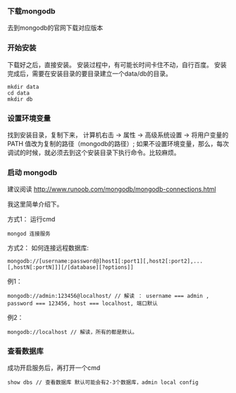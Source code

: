 ### 下载mongodb
去到mongodb的官网下载对应版本

### 开始安装
下载好之后，直接安装。
安装过程中，有可能长时间卡住不动，自行百度。
安装完成后，需要在安装目录的要目录建立一个data/db的目录。
```script
mkdir data
cd data
mkdir db
```

### 设置环境变量
找到安装目录，复制下来，
计算机右击 -> 属性 -> 高级系统设置 -> 将用户变量的 PATH 值改为复制的路径（mongodb的路径）;
如果不设置环境变量，那么，每次调试的时候，就必须去到这个安装目录下执行命令。比较麻烦。


### 启动 mongodb

建议阅读 http://www.runoob.com/mongodb/mongodb-connections.html

我这里简单介绍下。

方式1：
运行cmd
```script
mongod 连接服务
```

方式2：
如何连接远程数据库:
```
mongodb://[username:password@]host1[:port1][,host2[:port2],...[,hostN[:portN]]][/[database][?options]]
```
例1：

```script
mongodb://admin:123456@localhost/ // 解读 ： username === admin , password === 123456, host === localhost, 端口默认
```

例2：
```script
mongodb://localhost // 解读，所有的都是默认。
```

### 查看数据库
成功开启服务后，再打开一个cmd
```
show dbs // 查看数据库 默认可能会有2-3个数据库，admin local config
```